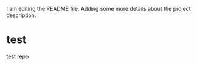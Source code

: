 I am editing the README file. Adding some more details about the project description.
# test
test repo
